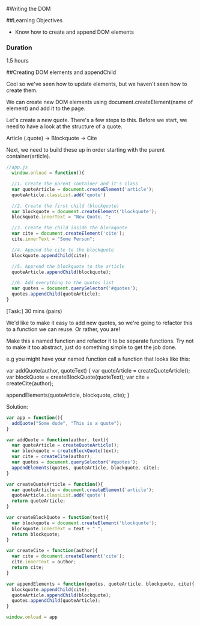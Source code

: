#Writing the DOM

##Learning Objectives
- Know how to create and append DOM elements

### Duration
1.5 hours

##Creating DOM elements and appendChild

Cool so we've seen how to update elements, but we haven't seen how to create them.

We can create new DOM elements using document.createElement(name of element) and add it to the page.

Let's create a new quote. There's a few steps to this. Before we start, we need to have a look at the structure of a quote.

Article (.quote) -> Blockquote -> Cite

Next, we need to build these up in order starting with the parent container(article).

```js
//app.js
  window.onload = function(){

  //1. Create the parent container and it's class
  var quoteArticle = document.createElement('article');
  quoteArticle.classList.add('quote')

  //2. Create the first child (blockquote)
  var blockquote = document.createElement('blockquote');
  blockquote.innerText = "New Quote. ";

  //3. Create the child inside the blockquote
  var cite = document.createElement('cite');
  cite.innerText = "Some Person";

  //4. Append the cite to the blockquote
  blockquote.appendChild(cite);

  //5. Apprend the blockquote to the article
  quoteArticle.appendChild(blockquote);

  //6. Add everything to the quotes list
  var quotes = document.querySelector('#quotes');
  quotes.appendChild(quoteArticle);
}
```

[Task:] 30 mins (pairs)

We'd like to make it easy to add new quotes, so we're going to refactor this to a function we can reuse. Or rather, you are!

Make this a named function and refactor it to be separate functions. Try not to make it too abstract, just do something simple to get the job done.

e.g you might have your named function call a function that looks like this:

var addQuote(author, quoteText) {
  var quoteArticle = createQuoteArticle();
  var blockQuote = createBlockQuote(quoteText);
  var cite = createCite(author);

  appendElements(quoteArticle, blockquote, cite);
}

Solution:

```js
var app = function(){
  addQuote("Some dude", "This is a quote");
}

var addQuote = function(author, text){
  var quoteArticle = createQuoteArticle();
  var blockquote = createBlockQuote(text);
  var cite = createCite(author);
  var quotes = document.querySelector('#quotes');
  appendElements(quotes, quoteArticle, blockquote, cite);
}

var createQuoteArticle = function(){
  var quoteArticle = document.createElement('article');
  quoteArticle.classList.add('quote')
  return quoteArticle;
}

var createBlockQuote = function(text){
  var blockquote = document.createElement('blockquote');
  blockquote.innerText = text + " ";
  return blockquote;
}

var createCite = function(author){
  var cite = document.createElement('cite');
  cite.innerText = author;
  return cite;
}

var appendElements = function(quotes, quoteArticle, blockquote, cite){
  blockquote.appendChild(cite);
  quoteArticle.appendChild(blockquote);
  quotes.appendChild(quoteArticle);
}

window.onload = app
```



